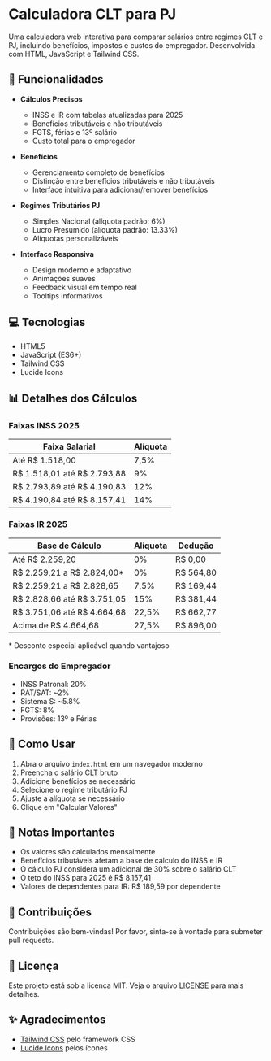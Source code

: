 # Calculadora CLT para PJ

Uma calculadora web interativa para comparar salários entre regimes CLT e PJ, incluindo benefícios, impostos e custos do empregador. Desenvolvida com HTML, JavaScript e Tailwind CSS.

## 🚀 Funcionalidades

- **Cálculos Precisos**
  - INSS e IR com tabelas atualizadas para 2025
  - Benefícios tributáveis e não tributáveis
  - FGTS, férias e 13º salário
  - Custo total para o empregador

- **Benefícios**
  - Gerenciamento completo de benefícios
  - Distinção entre benefícios tributáveis e não tributáveis
  - Interface intuitiva para adicionar/remover benefícios

- **Regimes Tributários PJ**
  - Simples Nacional (alíquota padrão: 6%)
  - Lucro Presumido (alíquota padrão: 13.33%)
  - Alíquotas personalizáveis

- **Interface Responsiva**
  - Design moderno e adaptativo
  - Animações suaves
  - Feedback visual em tempo real
  - Tooltips informativos

## 💻 Tecnologias

- HTML5
- JavaScript (ES6+)
- Tailwind CSS
- Lucide Icons

## 📊 Detalhes dos Cálculos

### Faixas INSS 2025
| Faixa Salarial | Alíquota |
|----------------|----------|
| Até R$ 1.518,00 | 7,5% |
| R$ 1.518,01 até R$ 2.793,88 | 9% |
| R$ 2.793,89 até R$ 4.190,83 | 12% |
| R$ 4.190,84 até R$ 8.157,41 | 14% |

### Faixas IR 2025
| Base de Cálculo | Alíquota | Dedução |
|-----------------|----------|----------|
| Até R$ 2.259,20 | 0% | R$ 0,00 |
| R$ 2.259,21 a R$ 2.824,00* | 0% | R$ 564,80 |
| R$ 2.259,21 a R$ 2.828,65 | 7,5% | R$ 169,44 |
| R$ 2.828,66 até R$ 3.751,05 | 15% | R$ 381,44 |
| R$ 3.751,06 até R$ 4.664,68 | 22,5% | R$ 662,77 |
| Acima de R$ 4.664,68 | 27,5% | R$ 896,00 |

\* Desconto especial aplicável quando vantajoso

### Encargos do Empregador
- INSS Patronal: 20%
- RAT/SAT: ~2%
- Sistema S: ~5.8%
- FGTS: 8%
- Provisões: 13º e Férias

## 🚀 Como Usar

1. Abra o arquivo `index.html` em um navegador moderno
2. Preencha o salário CLT bruto
3. Adicione benefícios se necessário
4. Selecione o regime tributário PJ
5. Ajuste a alíquota se necessário
6. Clique em "Calcular Valores"

## 📝 Notas Importantes

- Os valores são calculados mensalmente
- Benefícios tributáveis afetam a base de cálculo do INSS e IR
- O cálculo PJ considera um adicional de 30% sobre o salário CLT
- O teto do INSS para 2025 é R$ 8.157,41
- Valores de dependentes para IR: R$ 189,59 por dependente

## 🤝 Contribuições

Contribuições são bem-vindas! Por favor, sinta-se à vontade para submeter pull requests.

## 📄 Licença

Este projeto está sob a licença MIT. Veja o arquivo [LICENSE](LICENSE) para mais detalhes.

## ✨ Agradecimentos

- [Tailwind CSS](https://tailwindcss.com/) pelo framework CSS
- [Lucide Icons](https://lucide.dev/) pelos ícones
